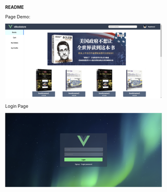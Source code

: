 **README**

Page Demo:

![ebookstore](https://raw.githubusercontent.com/Naplesoul/Bookstore-Online/main/ebookstore.png)



Login Page

![loginPage](https://raw.githubusercontent.com/Naplesoul/Bookstore-Online/main/loginPage.png)
